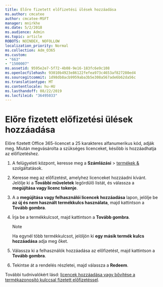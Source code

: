 ```yaml
---
title: Előre fizetett előfizetési ülések hozzáadása
ms.author: cmcatee
author: cmcatee-MSFT
manager: mnirkhe
ms.date: 5/2/2018
ms.audience: Admin
ms.topic: article
ROBOTS: NOINDEX, NOFOLLOW
localization_priority: Normal
ms.collection: Adm_O365
ms.custom:
- "663"
- "1500007"
ms.assetid: 9595e2e7-5f72-4b08-9e16-183fc6e9c108
ms.openlocfilehash: 93010b4923e86122fefea973c4653af827280ed4
ms.sourcegitcommit: 1d98db8acb9959aba3b5e308a567ade6b62da56c
ms.translationtype: MT
ms.contentlocale: hu-HU
ms.lasthandoff: 08/22/2019
ms.locfileid: "36495033"
---
```

# <a name="add-seats-to-a-prepaid-subscription"></a>Előre fizetett előfizetési ülések hozzáadása

Előre fizetett Office 365-licencet a 25 karakteres alfanumerikus kód, adják meg. Miután megvásárolta a szükséges licenceket, később is hozzáadhatja az előfizetéshez. 

1. A felügyeleti központ, keresse meg a **Számlázási** > [termékek &](https://go.microsoft.com/fwlink/p/?linkid=842054) szolgáltatások.

2. Keresse meg az előfizetést, amelyhez licenceket hozzáadni kívánt. Jelölje ki a **További műveletek** legördülő listát, és válassza a **megújítása vagy licenc tokenje**.

3. A a **megújítása vagy felhasználói licencek hozzáadása** lapon, jelölje be **az új és nem használt termékkulcs használata**, majd kattintson a **Tovább gombra**.

4. Írja be a termékkulcsot, majd kattintson a **Tovább gombra**.

    > [!NOTE]
    > Ha egynél több termékkulcsot, jelöljön ki **egy másik termék kulcs hozzáadása** adja meg őket.

5. Válassza ki a felhasználók hozzáadása az előfizetést, majd kattintson a **Tovább gombra**.

6. Tekintse át a rendelés részletei, majd válassza a **Redeem**.

További tudnivalókért lásd: [licencek hozzáadása vagy bővítése a termékazonosító kulccsal fizetett előfizetéssel](https://docs.microsoft.com/office365/admin/misc/add-licenses-using-product-key).